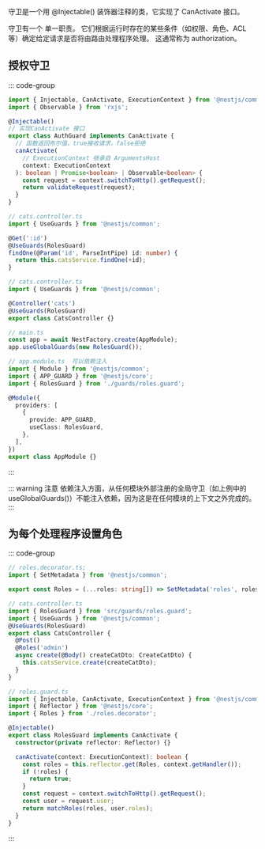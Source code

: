 守卫是一个用 @Injectable() 装饰器注释的类，它实现了 CanActivate 接口。

守卫有一个 单一职责。 它们根据运行时存在的某些条件（如权限、角色、ACL 等）确定给定请求是否将由路由处理程序处理。 这通常称为 authorization。

## 授权守卫

::: code-group

```ts [创建守卫]
import { Injectable, CanActivate, ExecutionContext } from '@nestjs/common';
import { Observable } from 'rxjs';

@Injectable()
// 实现CanActivate 接口
export class AuthGuard implements CanActivate {
  // 函数返回布尔值，true接收请求，false拒绝
  canActivate(
    // ExecutionContext 继承自 ArgumentsHost
    context: ExecutionContext
  ): boolean | Promise<boolean> | Observable<boolean> {
    const request = context.switchToHttp().getRequest();
    return validateRequest(request);
  }
}
```

```ts [绑定方法]
// cats.controller.ts
import { UseGuards } from '@nestjs/common';

@Get(':id')
@UseGuards(RolesGuard)
findOne(@Param('id', ParseIntPipe) id: number) {
  return this.catsService.findOne(+id);
}
```

```ts [绑定控制器]
// cats.controller.ts
import { UseGuards } from '@nestjs/common';

@Controller('cats')
@UseGuards(RolesGuard)
export class CatsController {}
```

```ts [绑定全局]
// main.ts
const app = await NestFactory.create(AppModule);
app.useGlobalGuards(new RolesGuard());
```

```ts [绑定入口模块]
// app.module.ts  可以依赖注入
import { Module } from '@nestjs/common';
import { APP_GUARD } from '@nestjs/core';
import { RolesGuard } from './guards/roles.guard';

@Module({
  providers: [
    {
      provide: APP_GUARD,
      useClass: RolesGuard,
    },
  ],
})
export class AppModule {}
```

:::

::: warning 注意
依赖注入方面，从任何模块外部注册的全局守卫（如上例中的 useGlobalGuards()）不能注入依赖，因为这是在任何模块的上下文之外完成的。
:::

## 为每个处理程序设置角色

::: code-group

```ts [创建roles]
// roles.decorator.ts;
import { SetMetadata } from '@nestjs/common';

export const Roles = (...roles: string[]) => SetMetadata('roles', roles);
```

```ts [使用装饰器]
// cats.controller.ts
import { RolesGuard } from 'src/guards/roles.guard';
import { UseGuards } from '@nestjs/common';
@UseGuards(RolesGuard)
export class CatsController {
  @Post()
  @Roles('admin')
  async create(@Body() createCatDto: CreateCatDto) {
    this.catsService.create(createCatDto);
  }
}
```

```ts [与守卫结合]
// roles.guard.ts
import { Injectable, CanActivate, ExecutionContext } from '@nestjs/common';
import { Reflector } from '@nestjs/core';
import { Roles } from './roles.decorator';

@Injectable()
export class RolesGuard implements CanActivate {
  constructor(private reflector: Reflector) {}

  canActivate(context: ExecutionContext): boolean {
    const roles = this.reflector.get(Roles, context.getHandler());
    if (!roles) {
      return true;
    }
    const request = context.switchToHttp().getRequest();
    const user = request.user;
    return matchRoles(roles, user.roles);
  }
}
```

:::
